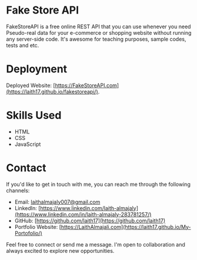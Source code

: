 # Fake Store API

FakeStoreAPI is a free online REST API that you can use whenever you need Pseudo-real data for your e-commerce or shopping website without running any server-side code. It's awesome for teaching purposes, sample codes, tests and etc.

# Deployment

Deployed Website: [https://FakeStoreAPI.com](https://laith17.github.io/fakestoreapi/).

# Skills Used

- HTML
- CSS
- JavaScript

# Contact

If you'd like to get in touch with me, you can reach me through the following channels:

- Email: laithalmajaly007@gmail.com
- LinkedIn: [https://www.linkedin.com/laith-almajaly](https://www.linkedin.com/in/laith-almajaly-283781257/)
- GitHub: [https://github.com/laith17](https://github.com/laith17)
- Portfolio Website: [https://LaithAlmajali.com](https://laith17.github.io/My-Portofolio/)

Feel free to connect or send me a message. I'm open to collaboration and always excited to explore new opportunities.
